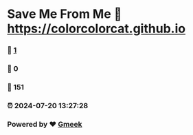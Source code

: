 # Save Me From Me :link: https://colorcolorcat.github.io 
### :page_facing_up: [1](https://colorcolorcat.github.io/tag.html) 
### :speech_balloon: 0 
### :hibiscus: 151 
### :alarm_clock: 2024-07-20 13:27:28 
### Powered by :heart: [Gmeek](https://github.com/Meekdai/Gmeek)
